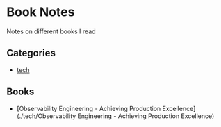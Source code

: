 # Book Notes
Notes on different books I read

## Categories
- [tech](./tech)

## Books
- [Observability Engineering - Achieving Production Excellence](./tech/Observability Engineering - Achieving Production Excellence)
